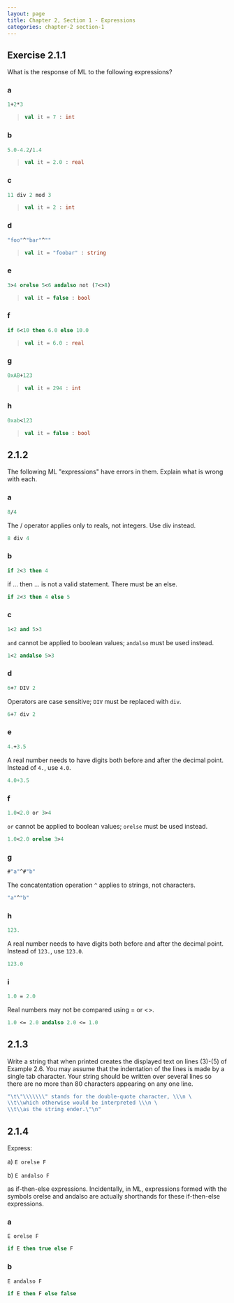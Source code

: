 ```yaml
---
layout: page
title: Chapter 2, Section 1 - Expressions
categories: chapter-2 section-1
---
```


## Exercise 2.1.1

What is the response of ML to the following expressions?

### a

```sml
1+2*3
```

> ```sml
> val it = 7 : int
> ```

### b

```sml
5.0-4.2/1.4
```

> ```sml
> val it = 2.0 : real
> ```

### c

```sml
11 div 2 mod 3
```

> ```sml
> val it = 2 : int
> ```

### d

```sml
"foo"^"bar"^""
```

> ```sml
> val it = "foobar" : string
> ```

### e

```sml
3>4 orelse 5<6 andalso not (7<>8)
```

> ```sml
> val it = false : bool
> ```

### f

```sml
if 6<10 then 6.0 else 10.0
```

> ```sml
> val it = 6.0 : real
> ```

### g

```sml
0xAB+123
```

> ```sml
> val it = 294 : int
> ```

### h

```sml
0xab<123
```

> ```sml
> val it = false : bool
> ```

## 2.1.2

The following ML "expressions" have errors in them. Explain what is wrong with each.

### a

```sml
8/4
```

The / operator applies only to reals, not integers. Use div instead.

```sml
8 div 4
```

### b

```sml
if 2<3 then 4
```

if ... then ... is not a valid statement. There must be an else.

```sml
if 2<3 then 4 else 5
```

### c

```sml
1<2 and 5>3
```

`and` cannot be applied to boolean values; `andalso` must be used instead.

```sml
1<2 andalso 5>3
```

### d

```sml
6+7 DIV 2
```

Operators are case sensitive; `DIV` must be replaced with `div`.

```sml
6+7 div 2
```

### e

```sml
4.+3.5
```

A real number needs to have digits both before and after the decimal point. Instead of `4.`, use `4.0`.

```sml
4.0+3.5
```

### f

```sml
1.0<2.0 or 3>4
```

`or` cannot be applied to boolean values; `orelse` must be used instead.

```sml
1.0<2.0 orelse 3>4
```

### g

```sml
#"a"^#"b"
```

The concatentation operation `^` applies to strings, not characters.

```sml
"a"^"b"
```

### h

```sml
123.
```

A real number needs to have digits both before and after the decimal point. Instead of `123.`, use `123.0`.

```sml
123.0
```

### i

```sml
1.0 = 2.0
```

Real numbers may not be compared using = or <>.

```sml
1.0 <= 2.0 andalso 2.0 <= 1.0
```

## 2.1.3

Write a string that when printed creates the displayed text on lines (3)-(5) of Example 2.6. You may assume that the indentation of the lines is made by a single tab character. Your string should be written over several lines so there are no more than 80 characters appearing on any one line.

```sml
"\t\"\\\\\\\" stands for the double-quote character, \\\n \
\\t\\which otherwise would be interpreted \\\n \
\\t\\as the string ender.\"\n"
```

## 2.1.4

Express:

a) `E orelse F`

b) `E andalso F`

as if-then-else expressions. Incidentally, in ML, expressions formed with the symbols orelse and andalso are actually shorthands for these if-then-else expressions.

### a

`E orelse F`

```sml
if E then true else F
```

### b

`E andalso F`

```sml
if E then F else false
```
